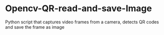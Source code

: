# Opencv-QR-read-and-save-Image
Python script that captures video frames from a camera, detects QR codes and save the frame as image 
